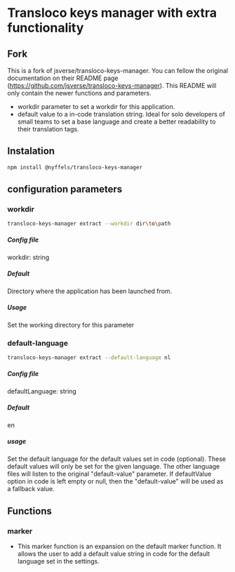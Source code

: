 # Transloco keys manager with extra functionality

## Fork
This is a fork of jsverse/transloco-keys-manager. You can fellow the original documentation on their README page (https://github.com/jsverse/transloco-keys-manager). 
This README will only contain the newer functions and parameters.

* workdir parameter to set a workdir for this application. 
* default value to a in-code translation string. Ideal for solo developers of small teams to set a base language and create a better readability to their translation tags. 

## Instalation 
```bash
npm install @nyffels/transloco-keys-manager
```

## configuration parameters

### workdir

```bash
transloco-keys-manager extract --workdir dir\to\path
```

##### Config file
workdir: string

##### Default
Directory where the application has been launched from. 

##### Usage 
Set the working directory for this parameter

### default-language

```bash
transloco-keys-manager extract --default-language nl
```

##### Config file
defaultLanguage: string

##### Default
en

##### usage 
Set the default language for the default values set in code (optional). These default values will only be set for the given language. The other language files will listen to the original "default-value" parameter. If defaultValue option in code is left empty or null, then the "default-value" will be used as a fallback value.

## Functions

### marker
* This marker function is an expansion on the default marker function. It allows the user to add a default value string in code for the default language set in the settings. 